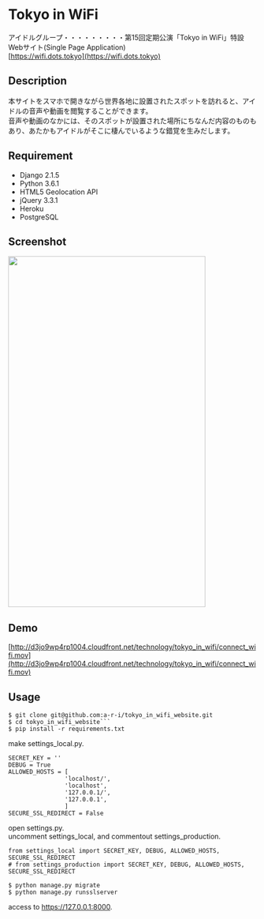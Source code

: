 # Tokyo in WiFi
アイドルグループ・・・・・・・・・第15回定期公演「Tokyo in WiFi」特設Webサイト(Single Page Application)    
[https://wifi.dots.tokyo](https://wifi.dots.tokyo)

## Description
本サイトをスマホで開きながら世界各地に設置されたスポットを訪れると、アイドルの音声や動画を閲覧することができます。  
音声や動画のなかには、そのスポットが設置された場所にちなんだ内容のものもあり、あたかもアイドルがそこに棲んでいるような錯覚を生みだします。  

## Requirement
- Django 2.1.5  
- Python 3.6.1
- HTML5 Geolocation API
- jQuery 3.3.1
- Heroku
- PostgreSQL

## Screenshot
<img src="http://d3jo9wp4rp1004.cloudfront.net/technology/tokyo_in_wifi/connect_wifi_poster.png" width="400" height="711">

## Demo
[http://d3jo9wp4rp1004.cloudfront.net/technology/tokyo_in_wifi/connect_wifi.mov](http://d3jo9wp4rp1004.cloudfront.net/technology/tokyo_in_wifi/connect_wifi.mov)

## Usage
```
$ git clone git@github.com:a-r-i/tokyo_in_wifi_website.git
$ cd tokyo_in_wifi_website```
$ pip install -r requirements.txt
```

make settings_local.py.

```
SECRET_KEY = ''
DEBUG = True
ALLOWED_HOSTS = [
                'localhost/',
                'localhost',
                '127.0.0.1/',
                '127.0.0.1',
                ]
SECURE_SSL_REDIRECT = False
```

open settings.py.  
uncomment settings_local, and commentout settings_production.

```
from settings_local import SECRET_KEY, DEBUG, ALLOWED_HOSTS, SECURE_SSL_REDIRECT
# from settings_production import SECRET_KEY, DEBUG, ALLOWED_HOSTS, SECURE_SSL_REDIRECT
```

```
$ python manage.py migrate
$ python manage.py runsslserver
```

access to https://127.0.0.1:8000.
